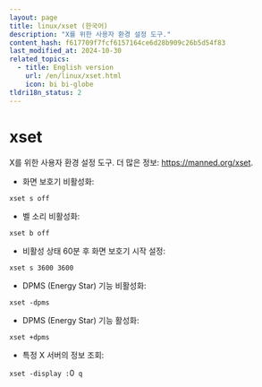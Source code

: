 ```yaml
---
layout: page
title: linux/xset (한국어)
description: "X를 위한 사용자 환경 설정 도구."
content_hash: f617709f7fcf6157164ce6d28b909c26b5d54f83
last_modified_at: 2024-10-30
related_topics:
  - title: English version
    url: /en/linux/xset.html
    icon: bi bi-globe
tldri18n_status: 2
---
```

# xset

X를 위한 사용자 환경 설정 도구.
더 많은 정보: <https://manned.org/xset>.

- 화면 보호기 비활성화:

`xset s off`

- 벨 소리 비활성화:

`xset b off`

- 비활성 상태 60분 후 화면 보호기 시작 설정:

`xset s 3600 3600`

- DPMS (Energy Star) 기능 비활성화:

`xset -dpms`

- DPMS (Energy Star) 기능 활성화:

`xset +dpms`

- 특정 X 서버의 정보 조회:

`xset -display :`<span class="tldr-var badge badge-pill bg-dark-lm bg-white-dm text-white-lm text-dark-dm font-weight-bold">0</span>` q`
